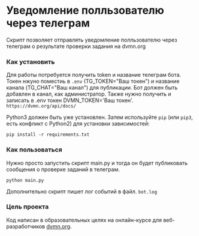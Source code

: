 # Уведомление полльзователю через телеграм

Скрипт позволяет отправлять уведомление полльзователю через телеграм о результате проверки задания на dvmn.org

### Как установить

Для работы потребуется получить token и название телеграм бота.
Токен нжуно поместиь в 
`.env`
 (TG_TOKEN="Ваш токен") и название канала (TG_CHAT="Ваш канал") для публикации. Бот должен быть добавлен в канал, как администратор.
Также нужно получить и записать в .env токен DVMN_TOKEN='Ваш токен'.  
`https://dvmn.org/api/docs/`


Python3 должен быть уже установлен. 
Затем используйте `pip` (или `pip3`, есть конфликт с Python2) для установки зависимостей:
```
pip install -r requirements.txt
```
### Как пользоваться
Нужно просто запустить скрипт main.py и тогда он будет публиковать сообщения о проверке заданий в телеграм.

```
python main.py
```

Дополнительно скрипт пишет лог событий в файл.
`bot.log`

### Цель проекта

Код написан в образовательных целях на онлайн-курсе для веб-разработчиков [dvmn.org](https://dvmn.org/).